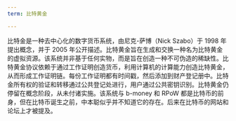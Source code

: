 ```yaml
---
term: 比特黄金

---
```

比特金是一种去中心化的数字货币系统，由尼克-萨博（Nick Szabo）于 1998 年提出概念，并于 2005 年公开描述。比特黄金旨在生成和交换一种名为比特黄金的虚拟资源。该系统并非基于任何实物，而是旨在创造一种不可伪造的稀缺性。比特黄金协议依赖于通过工作证明创造货币，利用计算机的计算能力创造比特黄金，从而形成工作证明链。每份工作证明都有时间戳，然后添加到财产登记册中。比特金所有权的验证和转移通过公共登记处进行，用户通过公共密钥识别。比特黄金仍停留在概念阶段，从未付诸实施。该系统与 b-money 和 RPoW 都是比特币的前身，但在比特币诞生之前，中本聪似乎并不知道它的存在。后来在比特币的网站和论坛上才被提及。